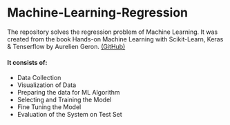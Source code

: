 # Machine-Learning-Regression

The repository solves the regression problem of Machine Learning. It was created from the book Hands-on Machine Learning with Scikit-Learn, Keras & Tenserflow by Aurelien Geron. [(GitHub)](https://github.com/ageron/handson-ml2)

#### It consists of:
- Data Collection
- Visualization of Data
- Preparing the data for ML Algorithm
- Selecting and Training the Model
- Fine Tuning the Model
- Evaluation of the System on Test Set
